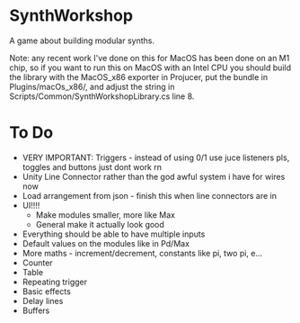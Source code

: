 # SynthWorkshop
A game about building modular synths.

Note: any recent work I've done on this for MacOS has been done on an M1 chip, so if you want to run this on MacOS with an Intel CPU you should build the library with the MacOS_x86 exporter in Projucer, put the bundle in Plugins/macOs_x86/, and adjust the string in Scripts/Common/SynthWorkshopLibrary.cs line 8.

# To Do
* VERY IMPORTANT: Triggers - instead of using 0/1 use juce listeners pls, toggles and buttons just dont work rn
* Unity Line Connector rather than the god awful system i have for wires now
* Load arrangement from json - finish this when line connectors are in
* UI!!!!
    * Make modules smaller, more like Max
    * General make it actually look good
* Everything should be able to have multiple inputs
* Default values on the modules like in Pd/Max
* More maths - increment/decrement, constants like pi, two pi, e...
* Counter
* Table
* Repeating trigger
* Basic effects
* Delay lines
* Buffers
